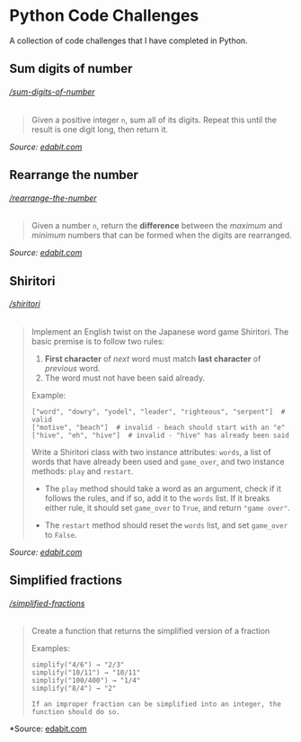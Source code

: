 # Python Code Challenges

A collection of code challenges that I have completed in Python.

## Sum digits of number
###### [/sum-digits-of-number](sum-digits-of-number)

> Given a positive integer `n`, sum all of its digits. Repeat this until the result is one digit long, then return it.

*Source: [edabit.com](https://edabit.com/challenge/veCWQHJNgeZQCNbdY)*

## Rearrange the number
###### [/rearrange-the-number](rearrange-the-number)

> Given a number `n`, return the **difference** between the *maximum* and *minimum* numbers that can be formed when the digits are rearranged.

*Source: [edabit.com](https://edabit.com/challenge/jwzAdBnJnBxCe4AXP)*

## Shiritori
###### [/shiritori](shiritori)

> Implement an English twist on the Japanese word game Shiritori. The basic premise is to follow two rules:
> 
> 1. **First character** of *next* word must match **last character** of *previous* word.
> 2. The word must not have been said already.
>
> Example:
> ```
> ["word", "dowry", "yodel", "leader", "righteous", "serpent"]  # valid
> ["motive", "beach"]  # invalid - beach should start with an "e"
> ["hive", "eh", "hive"]  # invalid - "hive" has already been said
> ```
> 
> Write a Shiritori class with two instance attributes: `words`, a list of words that have already been used and `game_over`, and two instance methods: `play` and `restart`. 
> 
> * The `play` method should take a word as an argument, check if it follows the rules, and if so, add it to the `words` list.
> If it breaks either rule, it should set `game_over` to `True`, and return `"game over"`.
> 
> * The `restart` method should reset the `words` list, and set `game_over` to `False`.

*Source: [edabit.com](https://edabit.com/challenge/dLnZLi8FjaK6qKcvv)*

## Simplified fractions
###### [/simplified-fractions](simplified-fractions)

> Create a function that returns the simplified version of a fraction
>
> Examples:
> ```
> simplify("4/6") → "2/3"
> simplify("10/11") → "10/11"
> simplify("100/400") → "1/4"
> simplify("8/4") → "2"
>
> If an improper fraction can be simplified into an integer, the function should do so.

*Source: [edabit.com](https://edabit.com/challenge/vQgmyjcjMoMu9YGGW)
